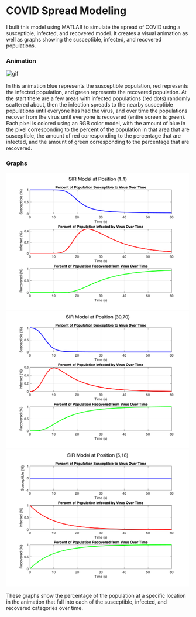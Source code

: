 # COVID Spread Modeling

I built this model using MATLAB to simulate the spread of COVID using a susceptible, infected, and recovered model. It creates a visual animation as well as graphs showing the susceptible, infected, and recovered populations.

### Animation
<img src="https://github.com/CoryChilton/COVID-Modeling/assets/16692102/61273657-3bfb-4dbb-b69b-672dd163ffbc" alt="gif" width=500px>
<br><br>
In this animation blue represents the susceptible population, red represents the infected population, and green represents the recovered population. At the start there are a few areas with infected populations (red dots) randomly scattered about, then the infection spreads to the nearby susceptible populations until everyone has had the virus, and over time the populations recover from the virus until everyone is recovered (entire screen is green). Each pixel is colored using an RGB color model, with the amount of blue in the pixel corresponding to the percent of the population in that area that are susceptible, the amount of red corresponding to the percentage that are infected, and the amount of green corresponding to the percentage that are recovered. 

### Graphs

<p float="left">
  <img src="./time_series_1_1.png" alt="time series image" width="500px">
  <img src="./time_series_30_70.png" alt="time series image" width="500px">
  <img src="./time_series_5_18.png" alt="time series image" width="500px">
</p>

These graphs show the percentage of the population at a specific location in the animation that fall into each of the susceptible, infected, and recovered categories over time.
